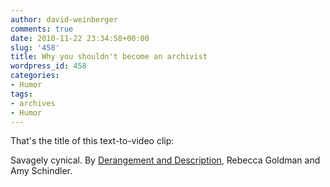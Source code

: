 ```yaml
---
author: david-weinberger
comments: true
date: 2010-11-22 23:34:58+00:00
slug: '458'
title: Why you shouldn't become an archivist
wordpress_id: 458
categories:
- Humor
tags:
- archives
- Humor
---
```


That's the title of this text-to-video clip:



Savagely cynical. By [Derangement and Description](http://derangementanddescription.wordpress.com/2010/11/19/why-you-shouldnt-become-an-archivist-the-video/), Rebecca Goldman and Amy Schindler.
